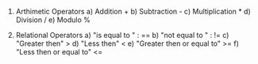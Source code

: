  1) Arthimetic Operators
a) Addition +
b) Subtraction -
c) Multiplication * 
d) Division / 
e) Modulo %

 2) Relational Operators
  a) "is equal to " : ==
  b) "not equal to " : !=
  c) "Greater then" >
  d) "Less then" <
  e) "Greater then or equal to" >=
  f) "Less then or equal to"  <=
